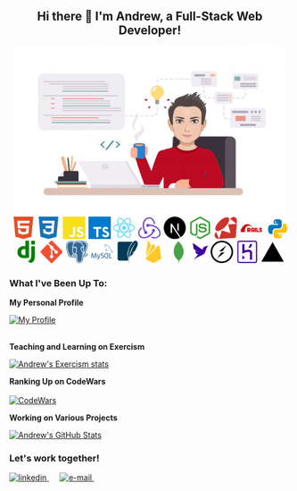 <h2 align="center">Hi there 👋 I'm Andrew, a Full-Stack Web Developer!</h2>

<div align="center">
  <img src="./images/avatar-working.png" alt="avatar" height="300px" />
</div>

<div align="center">
    <img src="https://raw.githubusercontent.com/andrewbaldwin44/andrewbaldwin44/master/images/html5.svg" alt="HTML5" height="40px">
    <img src="https://raw.githubusercontent.com/andrewbaldwin44/andrewbaldwin44/master/images/css3.svg" alt="CSS3" height="40px">
    <img src="https://raw.githubusercontent.com/andrewbaldwin44/andrewbaldwin44/master/images/javascript.svg" alt="JavaScript" height="40px">
    <img src="https://raw.githubusercontent.com/andrewbaldwin44/andrewbaldwin44/master/images/typescript.svg" alt="TypeScript" height="40px">
    <img src="https://raw.githubusercontent.com/andrewbaldwin44/andrewbaldwin44/master/images/react.svg" alt="React.js" height="40px">
    <img src="https://raw.githubusercontent.com/andrewbaldwin44/andrewbaldwin44/master/images/redux.svg" alt="Redux.js" height="40px">
    <img src="https://raw.githubusercontent.com/andrewbaldwin44/andrewbaldwin44/master/images/next-dot-js.svg" alt="Next.js" height="40px">
    <img src="https://raw.githubusercontent.com/andrewbaldwin44/andrewbaldwin44/master/images/node-dot-js.svg" alt="Node.js" height="40px">
    <img src="https://raw.githubusercontent.com/andrewbaldwin44/andrewbaldwin44/master/images/ruby.svg" alt="Ruby" height="40px">
    <img src="https://raw.githubusercontent.com/andrewbaldwin44/andrewbaldwin44/master/images/rubyonrails.svg" alt="Ruby on Rails" height="40px">
    <img src="https://raw.githubusercontent.com/andrewbaldwin44/andrewbaldwin44/master/images/python.svg" alt="Python" height="40px">
    <img src="https://raw.githubusercontent.com/andrewbaldwin44/andrewbaldwin44/master/images/django.svg" alt="Django" height="40px">
    <img src="https://raw.githubusercontent.com/andrewbaldwin44/andrewbaldwin44/master/images/git.svg" alt="Git" height="40px">
    <img src="https://raw.githubusercontent.com/andrewbaldwin44/andrewbaldwin44/master/images/postgresql.svg" alt="PostgreSQL" height="40px">
    <img src="https://raw.githubusercontent.com/andrewbaldwin44/andrewbaldwin44/master/images/mysql.svg" alt="MySQL" height="40px">
    <img src="https://raw.githubusercontent.com/andrewbaldwin44/andrewbaldwin44/master/images/sqlite.svg" alt="SQLite" height="40px">
    <img src="https://raw.githubusercontent.com/andrewbaldwin44/andrewbaldwin44/master/images/firebase.svg" alt="Firebase" height="40px">
    <img src="https://raw.githubusercontent.com/andrewbaldwin44/andrewbaldwin44/master/images/mongodb.svg" alt="MongoDB" height="40px">
    <img src="https://raw.githubusercontent.com/andrewbaldwin44/andrewbaldwin44/master/images/faunadb.svg" alt="FaunaDB" height="40px">
    <img src="https://raw.githubusercontent.com/andrewbaldwin44/andrewbaldwin44/master/images/socket-dot-io.svg" alt="Socket.io" height="40px">
    <img src="https://raw.githubusercontent.com/andrewbaldwin44/andrewbaldwin44/master/images/heroku.svg" alt="Heroku" height="40px">
    <img src="https://raw.githubusercontent.com/andrewbaldwin44/andrewbaldwin44/master/images/vercel.svg" alt="Vercel" height="40px">
</div>

### What I've Been Up To:

**My Personal Profile**

<a href="https://andrewbaldwin.herokuapp.com/" target="_blank">
  <img
    src="https://img.shields.io/badge/My-Profile-%23D14836.svg?&style=for-the-badge&logoColor=white" alt="My Profile"
    height="40"
  />
</a><br><br>

**Teaching and Learning on Exercism**

[![Andrew's Exercism stats](https://exercism-badges.vercel.app/api?username=andrewbaldwin44&theme=monokai)](https://exercism.io/profiles/andrewbaldwin44)

**Ranking Up on CodeWars**<br><br />
[![CodeWars](https://www.codewars.com/users/andrewbaldwin44/badges/large)](https://www.codewars.com/users/andrewbaldwin44 'My Honor Badge')

**Working on Various Projects**

[![Andrew's GitHub Stats](https://github-readme-stats.vercel.app/api?username=andrewbaldwin44&count_private=true&include_all_commits=true&theme=monokai)](https://github.com/andrewbaldwin44?tab=repositories)

### Let's work together!

<a href="https://www.linkedin.com/in/andrew-baldwin44/" target="_blank">
  <img
    src="https://img.shields.io/badge/linkedin-%230077B5.svg?&style=for-the-badge&logo=linkedin&logoColor=white" alt="linkedin" height="35"
  />
</a>&nbsp;&nbsp;&nbsp;&nbsp;
<a href="mailto:andrew.baldwin44@outlook.com" target="_blank">
  <img
    src="https://img.shields.io/badge/mail-%23D14836.svg?&style=for-the-badge&logo=gmail&logoColor=white" alt="e-mail" height="35"
  />
</a>&nbsp;&nbsp;&nbsp;&nbsp;
